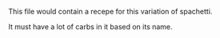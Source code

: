 This file would contain a recepe for this variation of spachetti.

It must have a lot of carbs in it based on its name.
